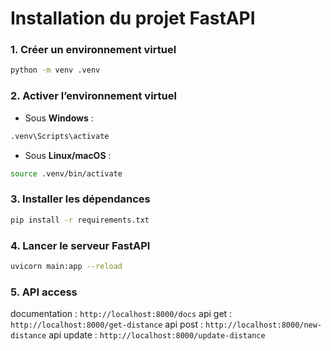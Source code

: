 # Installation du projet FastAPI

### 1. Créer un environnement virtuel

```bash
python -m venv .venv
````

### 2. Activer l’environnement virtuel

* Sous **Windows** :

```bash
.venv\Scripts\activate
```

* Sous **Linux/macOS** :

```bash
source .venv/bin/activate
```

### 3. Installer les dépendances

```bash
pip install -r requirements.txt
```

### 4. Lancer le serveur FastAPI

```bash
uvicorn main:app --reload
```

### 5. API access

documentation : `http://localhost:8000/docs`
api get : `http://localhost:8000/get-distance`
api post : `http://localhost:8000/new-distance`
api update : `http://localhost:8000/update-distance`
